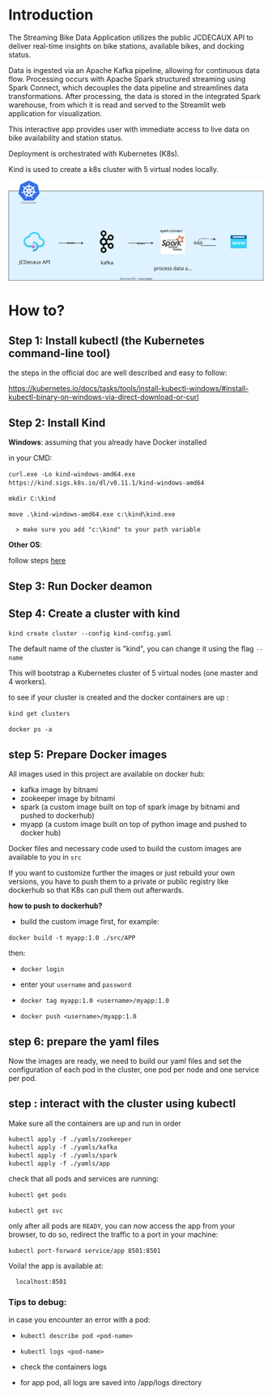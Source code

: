 

# Introduction

The Streaming Bike Data Application utilizes the public JCDECAUX API to deliver real-time insights on bike stations, available bikes, and docking status.

Data is ingested via an Apache Kafka pipeline, allowing for continuous data flow. Processing occurs with Apache Spark structured streaming using Spark Connect, which decouples the data pipeline and streamlines data transformations. After processing, the data is stored in the integrated Spark warehouse, from which it is read and served to the Streamlit web application for visualization.

This interactive app provides user with immediate access to live data on bike availability and station status.

Deployment is orchestrated with Kubernetes (K8s).

Kind is used to create a k8s cluster with 5 virtual nodes locally.




![Image](arch.svg)



# How to?

## Step 1: Install kubectl (the Kubernetes command-line tool)

the steps in the official doc are well described and easy to follow:

https://kubernetes.io/docs/tasks/tools/install-kubectl-windows/#install-kubectl-binary-on-windows-via-direct-download-or-curl


## Step 2: Install Kind

**Windows**:
assuming that you already have Docker installed

 in your CMD:

``curl.exe -Lo kind-windows-amd64.exe https://kind.sigs.k8s.io/dl/v0.11.1/kind-windows-amd64``

``mkdir C:\kind``

``move .\kind-windows-amd64.exe c:\kind\kind.exe``


 
      > make sure you add "c:\kind" to your path variable

**Other OS**:

follow steps [here](https://kind.sigs.k8s.io/docs/user/quick-start/)


## Step 3: Run Docker deamon

## Step 4: Create a cluster with kind

`kind create cluster --config kind-config.yaml`

The default name of the cluster is "kind", you can change it using the flag `--name`


This will bootstrap a Kubernetes cluster of 5 virtual nodes (one master and 4 workers).

to see if your cluster is created and the docker containers are up :

`kind get clusters`

`docker ps -a`

## step 5: Prepare Docker images

All images used in this project are available on docker hub:
- kafka image by bitnami
- zookeeper image by bitnami
- spark (a custom image built on top of spark image by bitnami and pushed to dockerhub)
- myapp (a custom image built on top of python image and pushed to docker hub)

Docker files and necessary code used to build the custom images are available to you in `src`

If you want to customize further the images or just rebuild your own versions, you have to push them to a private or public registry like dockerhub so that K8s can pull them out afterwards. 


**how to push to dockerhub?**

- build the custom image first, for example:

``docker build -t myapp:1.0 ./src/APP``

then:

- ``docker login``

- enter your ``username`` and ``password``

- ``docker tag myapp:1.0 <username>/myapp:1.0``

- ``docker push <username>/myapp:1.0``

## step 6: prepare the yaml files

Now the images are ready, we need to build our yaml files and set the configuration of each pod in the cluster, one pod per node and one service per pod.

## step : interact with the cluster using kubectl

Make sure all the containers are up and run in order

```
kubectl apply -f ./yamls/zookeeper
kubectl apply -f ./yamls/kafka
kubectl apply -f ./yamls/spark
kubectl apply -f ./yamls/app
```

check that all pods and services are running:

``kubectl get pods``


``kubectl get svc``


only after all pods are ``READY``, you can now access the app from your browser, to do so, redirect the traffic to a port in your machine:

``kubectl port-forward service/app 8501:8501``

Voila! the app is available at:


      localhost:8501


### Tips to debug:
in case you encounter an error with a pod:

* `kubectl describe pod <pod-name>`

* `kubectl logs <pod-name>`

* check the containers logs

* for app pod, all logs are saved into /app/logs directory